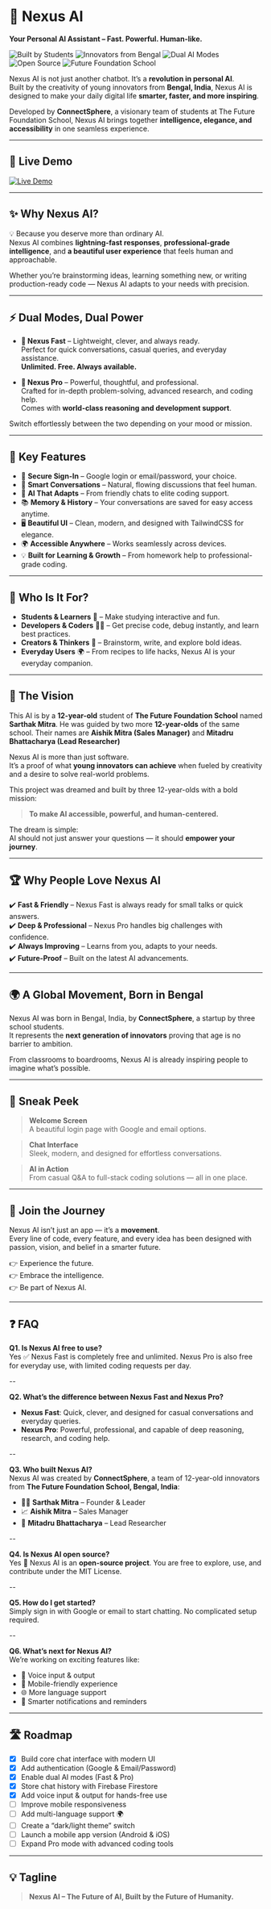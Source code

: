# 🌌 Nexus AI  
**Your Personal AI Assistant – Fast. Powerful. Human-like.**  

![Built by Students](https://img.shields.io/badge/Built%20by-Students-blueviolet?style=for-the-badge)
![Innovators from Bengal](https://img.shields.io/badge/Innovators-From%20Bengal-ff69b4?style=for-the-badge)
![Dual AI Modes](https://img.shields.io/badge/Dual%20AI%20Modes-Fast%20%7C%20Pro-orange?style=for-the-badge)
![Open Source](https://img.shields.io/badge/Open--Source-Yes-brightgreen?style=for-the-badge)
![Future Foundation School](https://img.shields.io/badge/Future%20Foundation-School-yellow?style=for-the-badge)

Nexus AI is not just another chatbot. It’s a **revolution in personal AI**.  
Built by the creativity of young innovators from **Bengal, India**, Nexus AI is designed to make your daily digital life **smarter, faster, and more inspiring**.  

Developed by **ConnectSphere**, a visionary team of students at The Future Foundation School, Nexus AI brings together **intelligence, elegance, and accessibility** in one seamless experience.  

---

## 🚀 Live Demo

[![Live Demo](https://img.shields.io/badge/Live-Demo-brightgreen?style=for-the-badge)](https://sarthakmitra323.github.io/Nexus-AI/)

---

## ✨ Why Nexus AI?  

💡 Because you deserve more than ordinary AI.  
Nexus AI combines **lightning-fast responses**, **professional-grade intelligence**, and **a beautiful user experience** that feels human and approachable.  

Whether you’re brainstorming ideas, learning something new, or writing production-ready code — Nexus AI adapts to your needs with precision.  

---

## ⚡ Dual Modes, Dual Power  

- **🚀 Nexus Fast** – Lightweight, clever, and always ready.  
  Perfect for quick conversations, casual queries, and everyday assistance.  
  **Unlimited. Free. Always available.**  

- **💎 Nexus Pro** – Powerful, thoughtful, and professional.  
  Crafted for in-depth problem-solving, advanced research, and coding help.  
  Comes with **world-class reasoning and development support**.  

Switch effortlessly between the two depending on your mood or mission.  

---

## 🌟 Key Features  

- 🔑 **Secure Sign-In** – Google login or email/password, your choice.  
- 💬 **Smart Conversations** – Natural, flowing discussions that feel human.  
- 🤖 **AI That Adapts** – From friendly chats to elite coding support.  
- 📚 **Memory & History** – Your conversations are saved for easy access anytime.  
- 🖥️ **Beautiful UI** – Clean, modern, and designed with TailwindCSS for elegance.  
- 🌍 **Accessible Anywhere** – Works seamlessly across devices.  
- 💡 **Built for Learning & Growth** – From homework help to professional-grade coding.  

---

## 🎯 Who Is It For?  

- **Students & Learners** 📘 – Make studying interactive and fun.  
- **Developers & Coders** 👨‍💻 – Get precise code, debug instantly, and learn best practices.  
- **Creators & Thinkers** 🎨 – Brainstorm, write, and explore bold ideas.  
- **Everyday Users** 🌍 – From recipes to life hacks, Nexus AI is your everyday companion.  

---

## 🔮 The Vision  

This AI is by a **12-year-old** student of **The Future Foundation School** named **Sarthak Mitra**. He was guided by two more **12-year-olds** of the same school. Their names are **Aishik Mitra (Sales Manager)** and **Mitadru Bhattacharya (Lead Researcher)** 

Nexus AI is more than just software.  
It’s a proof of what **young innovators can achieve** when fueled by creativity and a desire to solve real-world problems.  

This project was dreamed and built by three 12-year-olds with a bold mission:  
> **To make AI accessible, powerful, and human-centered.**  

The dream is simple:  
AI should not just answer your questions — it should **empower your journey**.  

---

## 🏆 Why People Love Nexus AI  

✔️ **Fast & Friendly** – Nexus Fast is always ready for small talks or quick answers.  
✔️ **Deep & Professional** – Nexus Pro handles big challenges with confidence.  
✔️ **Always Improving** – Learns from you, adapts to your needs.  
✔️ **Future-Proof** – Built on the latest AI advancements.  

---

## 🌍 A Global Movement, Born in Bengal  

Nexus AI was born in Bengal, India, by **ConnectSphere**, a startup by three school students.  
It represents the **next generation of innovators** proving that age is no barrier to ambition.  

From classrooms to boardrooms, Nexus AI is already inspiring people to imagine what’s possible.  

---

## 📸 Sneak Peek  

> **Welcome Screen**  
A beautiful login page with Google and email options.  

> **Chat Interface**  
Sleek, modern, and designed for effortless conversations.  

> **AI in Action**  
From casual Q&A to full-stack coding solutions — all in one place.  

---

## 🌟 Join the Journey  

Nexus AI isn’t just an app — it’s a **movement**.  
Every line of code, every feature, and every idea has been designed with passion, vision, and belief in a smarter future.  

👉 Experience the future.  
👉 Embrace the intelligence.  
👉 Be part of Nexus AI.  

---

## ❓ FAQ  

**Q1. Is Nexus AI free to use?**  
Yes ✅ Nexus Fast is completely free and unlimited. Nexus Pro is also free for everyday use, with limited coding requests per day.  

--

**Q2. What’s the difference between Nexus Fast and Nexus Pro?**  
- **Nexus Fast**: Quick, clever, and designed for casual conversations and everyday queries.  
- **Nexus Pro**: Powerful, professional, and capable of deep reasoning, research, and coding help.  

--

**Q3. Who built Nexus AI?**  
Nexus AI was created by **ConnectSphere**, a team of 12-year-old innovators from **The Future Foundation School, Bengal, India**:  
- 👨‍💻 **Sarthak Mitra** – Founder & Leader  
- 📈 **Aishik Mitra** – Sales Manager  
- 🔬 **Mitadru Bhattacharya** – Lead Researcher  

--

**Q4. Is Nexus AI open source?**  
Yes 🎉 Nexus AI is an **open-source project**. You are free to explore, use, and contribute under the MIT License.  

--

**Q5. How do I get started?**  
Simply sign in with Google or email to start chatting. No complicated setup required.  

--

**Q6. What’s next for Nexus AI?**  
We’re working on exciting features like:  
- 🎤 Voice input & output  
- 📱 Mobile-friendly experience  
- 🌐 More language support  
- 🔔 Smarter notifications and reminders  

---

## 🛣️ Roadmap  

- [x] Build core chat interface with modern UI  
- [x] Add authentication (Google & Email/Password)  
- [x] Enable dual AI modes (Fast & Pro)  
- [x] Store chat history with Firebase Firestore  
- [x] Add voice input & output for hands-free use  
- [ ] Improve mobile responsiveness  
- [ ] Add multi-language support 🌍  
- [ ] Create a “dark/light theme” switch  
- [ ] Launch a mobile app version (Android & iOS)  
- [ ] Expand Pro mode with advanced coding tools  
---

## 💡 Tagline  

> **Nexus AI – The Future of AI, Built by the Future of Humanity.**
